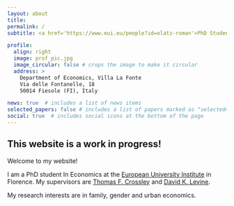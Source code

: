 ```yaml
---
layout: about
title: 
permalink: /
subtitle: <a href='https://www.eui.eu/people?id=olatz-roman'>PhD Student in Economics, European University Institute

profile:
  align: right
  image: prof_pic.jpg
  image_circular: false # crops the image to make it circular
  address: >
    Department of Economics, Villa La Fonte
    Via delle Fontanelle, 18
    50014 Fiesole (FI), Italy

news: true  # includes a list of news items
selected_papers: false # includes a list of papers marked as "selected={true}"
social: true  # includes social icons at the bottom of the page
---
```


## This website is a work in progress!

Welcome to my website!

I am a PhD student In Economics at the [European University Institute](https://www.eui.eu/en/academic-units/department-of-economics) in Florence. My supervisors are [Thomas F. Crossley](https://sites.google.com/site/tfcrossley/) and [David K. Levine](http://www.dklevine.com/). 

My research interests are in family, gender and urban economics.